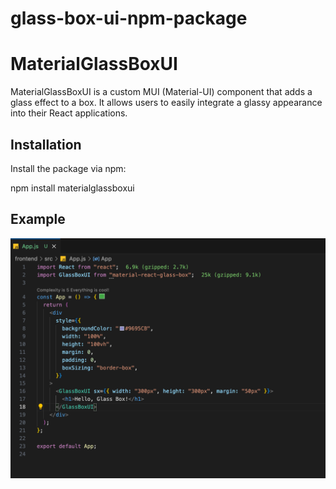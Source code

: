# glass-box-ui-npm-package

# MaterialGlassBoxUI

MaterialGlassBoxUI is a custom MUI (Material-UI) component that adds a glass effect to a box. It allows users to easily integrate a glassy appearance into their React applications.

## Installation

Install the package via npm:

npm install materialglassboxui

## Example

![Glass Box Code Demo Preview](CodeSSDemo.png)